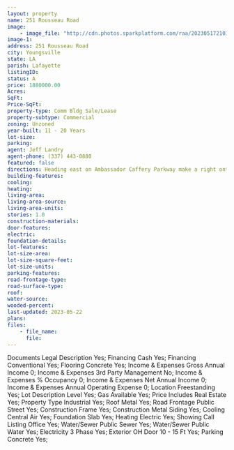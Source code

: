 ```yaml
---
layout: property
name: 251 Rousseau Road 
image:
    - image_file: "http://cdn.photos.sparkplatform.com/raa/20230517210127369739000000.jpg"
image-1:
address: 251 Rousseau Road
city: Youngsville
state: LA
parish: Lafayette
listingID: 
status: A
price: 1880000.00
Acres: 
SqFt: 
Price-SqFt: 
property-type: Comm Bldg Sale/Lease
property-subtype: Commercial
zoning: Unzoned
year-built: 11 - 20 Years
lot-size: 
parking: 
agent: Jeff Landry
agent-phone: (337) 443-0880
featured: false
directions: Heading east on Ambassador Caffery Parkway make a right onto Youngsville Hwy and then   a quick right onto Rousseau road. The property will be on your left.
building-features: 
cooling: 
heating: 
living-area: 
living-area-source: 
living-area-units: 
stories: 1.0
construction-materials: 
door-features: 
electric: 
foundation-details: 
lot-features: 
lot-size-area: 
lot-size-square-feet: 
lot-size-units: 
parking-features: 
road-frontage-type: 
road-surface-type: 
roof: 
water-source: 
wooded-percent: 
last-updated: 2023-05-22
plans: 
files:
    - file_name:
      file:
---
```

Documents	Legal Description	Yes;
Financing	Cash	Yes;
Financing	Conventional	Yes;
Flooring	Concrete	Yes;
Income & Expenses	Gross Annual Income	0;
Income & Expenses	3rd Party Management	No;
Income & Expenses	% Occupancy	0;
Income & Expenses	Net Annual Income	0;
Income & Expenses	Annual Operating Expense	0;
Location	Freestanding	Yes;
Lot Description	Level	Yes;
Gas	Available	Yes;
Price Includes	Real Estate	Yes;
Property Type	Industrial	Yes;
Roof	Metal	Yes;
Road Frontage	Public Street	Yes;
Construction	Frame	Yes;
Construction	Metal Siding	Yes;
Cooling	Central Air	Yes;
Foundation	Slab	Yes;
Heating	Electric	Yes;
Showing	Call Listing Office	Yes;
Water/Sewer	Public Sewer	Yes;
Water/Sewer	Public Water	Yes;
Electricity	3 Phase	Yes;
Exterior	OH Door 10 - 15 Ft	Yes;
Parking	Concrete	Yes;

